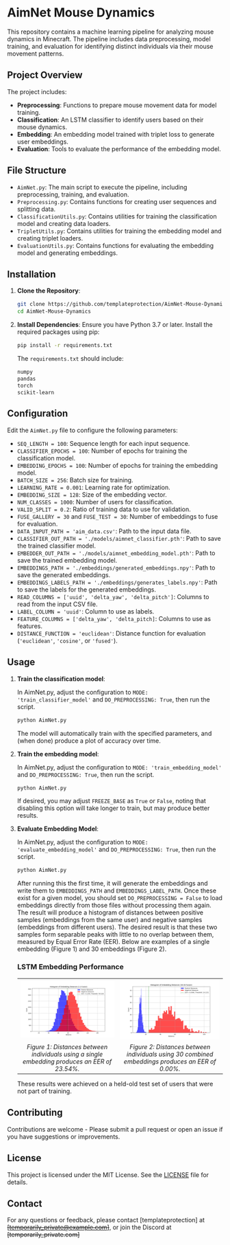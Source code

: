 # AimNet Mouse Dynamics

This repository contains a machine learning pipeline for analyzing mouse dynamics in Minecraft. The pipeline includes data preprocessing, model training, and evaluation for identifying distinct individuals via their mouse movement patterns.

## Project Overview

The project includes:
- **Preprocessing**: Functions to prepare mouse movement data for model training.
- **Classification**: An LSTM classifier to identify users based on their mouse dynamics.
- **Embedding**: An embedding model trained with triplet loss to generate user embeddings.
- **Evaluation**: Tools to evaluate the performance of the embedding model.

## File Structure

- `AimNet.py`: The main script to execute the pipeline, including preprocessing, training, and evaluation.
- `Preprocessing.py`: Contains functions for creating user sequences and splitting data.
- `ClassificationUtils.py`: Contains utilities for training the classification model and creating data loaders.
- `TripletUtils.py`: Contains utilities for training the embedding model and creating triplet loaders.
- `EvaluationUtils.py`: Contains functions for evaluating the embedding model and generating embeddings.

## Installation

1. **Clone the Repository**:
    ```bash
    git clone https://github.com/templateprotection/AimNet-Mouse-Dynamics.git
    cd AimNet-Mouse-Dynamics
    ```

2. **Install Dependencies**:
    Ensure you have Python 3.7 or later. Install the required packages using pip:
    ```bash
    pip install -r requirements.txt
    ```

    The `requirements.txt` should include:
    ```
    numpy
    pandas
    torch
    scikit-learn
    ```

## Configuration

Edit the `AimNet.py` file to configure the following parameters:
- `SEQ_LENGTH = 100`: Sequence length for each input sequence.
- `CLASSIFIER_EPOCHS = 100`: Number of epochs for training the classification model.
- `EMBEDDING_EPOCHS = 100`: Number of epochs for training the embedding model.
- `BATCH_SIZE = 256`: Batch size for training.
- `LEARNING_RATE = 0.001`: Learning rate for optimization.
- `EMBEDDING_SIZE = 128`: Size of the embedding vector.
- `NUM_CLASSES = 1000`: Number of users for classification.
- `VALID_SPLIT = 0.2`: Ratio of training data to use for validation.
- `FUSE_GALLERY = 30` and `FUSE_TEST = 30`: Number of embeddings to fuse for evaluation.
- `DATA_INPUT_PATH = 'aim_data.csv'`: Path to the input data file.
- `CLASSIFIER_OUT_PATH = './models/aimnet_classifier.pth'`: Path to save the trained classifier model.
- `EMBEDDER_OUT_PATH = './models/aimnet_embedding_model.pth'`: Path to save the trained embedding model.
- `EMBEDDINGS_PATH = './embeddings/generated_embeddings.npy'`: Path to save the generated embeddings.
- `EMBEDDINGS_LABELS_PATH = './embeddings/generates_labels.npy'`: Path to save the labels for the generated embeddings.
- `READ_COLUMNS = ['uuid', 'delta_yaw', 'delta_pitch']`: Columns to read from the input CSV file.
- `LABEL_COLUMN = 'uuid'`: Column to use as labels.
- `FEATURE_COLUMNS = ['delta_yaw', 'delta_pitch]`: Columns to use as features.
- `DISTANCE_FUNCTION = 'euclidean'`: Distance function for evaluation (`'euclidean'`, `'cosine'`, or `'fused'`).

## Usage

1. **Train the classification model**:

    In AimNet.py, adjust the configuration to `MODE: 'train_classifier_model'` and `DO_PREPROCESSING: True`, then run the script.
    ```bash
    python AimNet.py
    ```
    The model will automatically train with the specified parameters, and (when done) produce a plot of accuracy over time. 

2. **Train the embedding model**:
   
    In AimNet.py, adjust the configuration to `MODE: 'train_embedding_model'` and `DO_PREPROCESSING: True`, then run the script.
    ```bash
    python AimNet.py
    ```
    If desired, you may adjust `FREEZE_BASE` as `True` or `False`, noting that disabling this option will take longer to train, but may produce better results.

4. **Evaluate Embedding Model**:
   
    In AimNet.py, adjust the configuration to `MODE: 'evaluate_embedding_model'` and `DO_PREPROCESSING: True`, then run the script.
    ```bash
    python AimNet.py
    ```
    After running this the first time, it will generate the embeddings and write them to `EMBEDDINGS_PATH` and `EMBEDDINGS_LABEL_PATH`. Once these exist for a given model, you should set `DO_PREPROCESSING = False` to load embeddings directly from those files without processing them again.
    The result will produce a histogram of distances between positive samples (embeddings from the same user) and negative samples (embeddings from different users). The desired result is that these two samples form separable peaks with little to no overlap between them, measured by Equal Error Rate (EER). Below are examples of a single embedding (Figure 1) and 30 embeddings (Figure 2).
    ### LSTM Embedding Performance
    
    
    <table style="border-collapse: collapse; width: 100%;">
      <tr>
        <td style="text-align: center; border: none;">
          <img src="results/Histogram_LSTM_1_1.png" width="100%" style="max-width: 300px;" />
        </td>
        <td style="text-align: center; border: none;">
          <img src="results/Histogram_LSTM_30_30.png" width="100%" style="max-width: 300px;" />
        </td>
      </tr>
      <tr>
        <td style="text-align: center; border: none;">
          <i>Figure 1: Distances between individuals using a single embedding produces an EER of 23.54%.</i>
        </td>
        <td style="text-align: center; border: none;">
          <i>Figure 2: Distances between individuals using 30 combined embeddings produces an EER of 0.00%.</i>
        </td>
      </tr>
    </table>


   These results were achieved on a held-old test set of users that were not part of training.

## Contributing

Contributions are welcome - Please submit a pull request or open an issue if you have suggestions or improvements.

## License

This project is licensed under the MIT License. See the [LICENSE](LICENSE) file for details.

## Contact

For any questions or feedback, please contact [templateprotection] at ~~[temporarily_private@example.com]~~, or join the Discord at ~~[temporarily_private.com]~~

